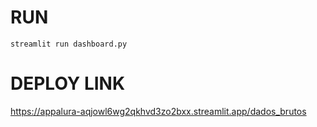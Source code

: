 # RUN

```streamlit run dashboard.py```


# DEPLOY LINK

https://appalura-aqjowl6wg2qkhvd3zo2bxx.streamlit.app/dados_brutos